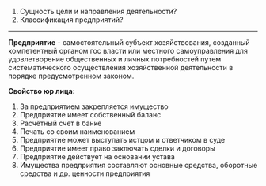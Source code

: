 1) Сущность цели и направления деятельности?
2) Классификация предприятий? 

---
**Предприятие** - самостоятельный субъект хозяйствования, созданный компетентный органом гос власти или местного самоуправления для удовлетворение общественных и личных потребностей путем систематического осуществления хозяйственной деятельности в порядке предусмотренном законом.

**Свойство юр лица:** 

1) За предприятием закрепляется имущество 
2) Предприятие имеет собственный баланс 
3) Расчётный счет в банке 
4) Печать со своим наименованием 
5) Предприятие может выступать истцом и ответчиком в суде 
6) Предприятие имеет право заключать сделки и договоры 
7) Предприятие действует на основании устава 
8) Имущества предприятия составляют основные средства, оборотные средства и др. ценности предприятия 
